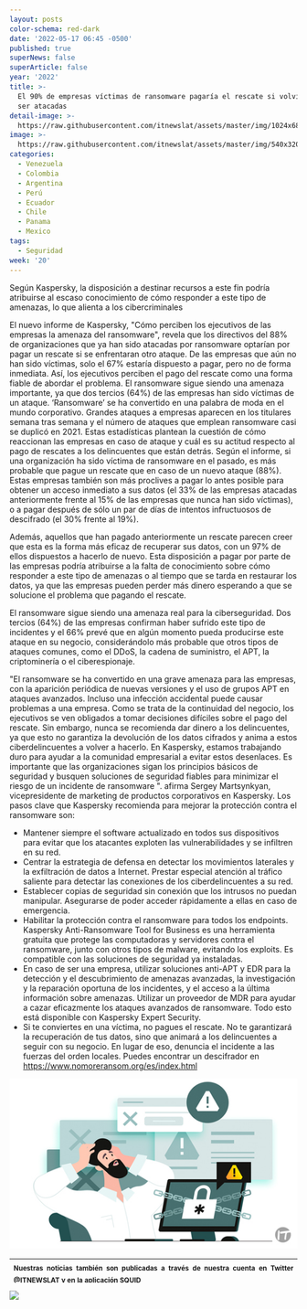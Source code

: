 ```yaml
---
layout: posts
color-schema: red-dark
date: '2022-05-17 06:45 -0500'
published: true
superNews: false
superArticle: false
year: '2022'
title: >-
  El 90% de empresas víctimas de ransomware pagaría el rescate si volvieran a
  ser atacadas
detail-image: >-
  https://raw.githubusercontent.com/itnewslat/assets/master/img/1024x680/compu-con-virus-g.jpg
image: >-
  https://raw.githubusercontent.com/itnewslat/assets/master/img/540x320/compu-con-virus-p.jpg
categories:
  - Venezuela
  - Colombia
  - Argentina
  - Perú
  - Ecuador
  - Chile
  - Panama
  - Mexico
tags:
  - Seguridad
week: '20'
---
```

Según Kaspersky, la disposición a destinar recursos a este fin podría atribuirse al escaso conocimiento de cómo responder a este tipo de amenazas, lo que alienta a los cibercriminales 
 
El nuevo informe de Kaspersky, "Cómo perciben los ejecutivos de las empresas la amenaza del ransomware", revela         que los directivos del 88% de organizaciones que ya han sido atacadas por ransomware optarían por pagar un rescate si se enfrentaran otro ataque. De las empresas que aún no han sido víctimas, solo el 67% estaría dispuesto a pagar, pero no de forma inmediata. Así, los ejecutivos perciben el pago del rescate como una forma fiable de abordar el problema. El ransomware sigue siendo una amenaza importante, ya que dos tercios (64%) de las empresas han sido víctimas de un ataque.
‘Ransomware’ se ha convertido en una palabra de moda en el mundo corporativo. Grandes ataques a empresas aparecen en los titulares semana tras semana y el número de ataques que emplean ransomware casi se duplicó en 2021. Estas estadísticas plantean la cuestión de cómo reaccionan las empresas en caso de ataque y cuál es su actitud respecto al pago de rescates a los delincuentes que están detrás.
Según el informe, si una organización ha sido víctima de ransomware en el pasado, es más probable que pague un rescate que en caso de un nuevo ataque (88%). Estas empresas también son más proclives a pagar lo antes posible para obtener un acceso inmediato a sus datos (el 33% de las empresas atacadas anteriormente frente al 15% de las empresas que nunca han sido víctimas), o a pagar después de sólo un par de días de intentos infructuosos de descifrado (el 30% frente al 19%).

Además, aquellos que han pagado anteriormente un rescate parecen creer que esta es la forma más eficaz de recuperar sus datos, con un 97% de ellos dispuestos a hacerlo de nuevo. Esta disposición a pagar por parte de las empresas podría atribuirse a la falta de conocimiento sobre cómo responder a este tipo de amenazas o al tiempo que se tarda en restaurar los datos, ya que las empresas pueden perder más dinero esperando a que se solucione el problema que pagando el rescate.

El ransomware sigue siendo una amenaza real para la ciberseguridad. Dos tercios (64%) de las empresas confirman haber sufrido este tipo de incidentes y el 66% prevé que en algún momento pueda producirse este ataque en su negocio, considerándolo más probable que otros tipos de ataques comunes, como el DDoS, la cadena de suministro, el APT, la criptominería o el ciberespionaje.

"El ransomware se ha convertido en una grave amenaza para las empresas, con la aparición periódica de nuevas versiones y el uso de grupos APT en ataques avanzados. Incluso una infección accidental puede causar problemas a una empresa. Como se trata de la continuidad del negocio, los ejecutivos se ven obligados a tomar decisiones difíciles sobre el pago del rescate. Sin embargo, nunca se recomienda dar dinero a los delincuentes, ya que esto no garantiza la devolución de los datos cifrados y anima a estos ciberdelincuentes a volver a hacerlo. En Kaspersky, estamos trabajando duro para ayudar a la comunidad empresarial a evitar estos desenlaces. Es importante que las organizaciones sigan los principios básicos de seguridad y busquen soluciones de seguridad fiables para minimizar el riesgo de un incidente de ransomware ". afirma Sergey Martsynkyan, vicepresidente de marketing de productos corporativos en Kaspersky.
Los pasos clave que Kaspersky recomienda para mejorar la protección contra el ransomware son:
 
- Mantener siempre el software actualizado en todos sus dispositivos para evitar que los atacantes exploten las vulnerabilidades y se infiltren en su red.
- Centrar la estrategia de defensa en detectar los movimientos laterales y la exfiltración de datos a Internet. Prestar especial atención al tráfico saliente para detectar las conexiones de los ciberdelincuentes a su red. 
- Establecer copias de seguridad sin conexión que los intrusos no puedan manipular. Asegurarse de poder acceder rápidamente a ellas en caso de emergencia. 
- Habilitar la protección contra el ransomware para todos los endpoints. Kaspersky Anti-Ransomware Tool for Business es una herramienta gratuita que protege las computadoras y servidores contra el ransomware, junto con otros tipos de malware, evitando los exploits. Es compatible con las soluciones de seguridad ya instaladas.
- En caso de ser una empresa, utilizar soluciones anti-APT y EDR para la detección y el descubrimiento de amenazas avanzadas, la investigación y la reparación oportuna de los incidentes, y el acceso a la última información sobre amenazas. Utilizar un proveedor de MDR para ayudar a cazar eficazmente los ataques avanzados de ransomware. Todo esto está disponible con Kaspersky Expert Security.
- Si te conviertes en una víctima, no pagues el rescate. No te garantizará la recuperación de tus datos, sino que animará a los delincuentes a seguir con su negocio. En lugar de eso, denuncia el incidente a las fuerzas del orden locales. Puedes encontrar un descifrador en https://www.nomoreransom.org/es/index.html

![](https://raw.githubusercontent.com/itnewslat/assets/master/img/540x320/compu-con-virus-p.jpg)

<table style="height: 42px;" width="569">
<tbody>
<tr>
<td style="text-align: justify;"><sub><strong>Nuestras noticias también son publicadas a través de nuestra cuenta en Twitter <a href="https://twitter.com/itnewslat?lang=es">@ITNEWSLAT</a> y en la aplicación <a href="https://squidapp.co/en/">SQUID</a></strong></sub></td>
</tr>
</tbody>
</table>

<img src="https://tracker.metricool.com/c3po.jpg?hash=56f88a41e39ab42c063cc51676587a04"/>